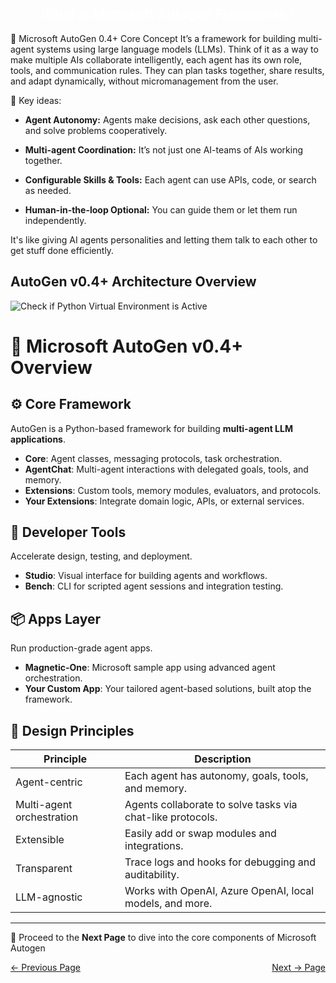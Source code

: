 <h2 style="color:white; text-align:center;">
What is Microsoft Autogen Framework?
</h2>
🧠 Microsoft AutoGen 0.4+ Core Concept It’s a framework for building multi-agent systems using large language models (LLMs). Think of it as a way to make multiple AIs collaborate intelligently, each agent has its own role, tools, and communication rules. They can plan tasks together, share results, and adapt dynamically, without micromanagement from the user.

🔧 Key ideas:

- **Agent Autonomy:** Agents make decisions, ask each other questions, and solve problems cooperatively.

- **Multi-agent Coordination:** It’s not just one AI-teams of AIs working together.

- **Configurable Skills & Tools:** Each agent can use APIs, code, or search as needed.

- **Human-in-the-loop Optional:** You can guide them or let them run independently.

It's like giving AI agents personalities and letting them talk to each other to get stuff done efficiently.

## AutoGen v0.4+ Architecture Overview
![Check if Python Virtual Environment is Active](../docs/images/AutoGeArchitecture.png)

# 🚀 Microsoft AutoGen v0.4+ Overview

## ⚙️ Core Framework
AutoGen is a Python-based framework for building **multi-agent LLM applications**.

- **Core**: Agent classes, messaging protocols, task orchestration.
- **AgentChat**: Multi-agent interactions with delegated goals, tools, and memory.
- **Extensions**: Custom tools, memory modules, evaluators, and protocols.
- **Your Extensions**: Integrate domain logic, APIs, or external services.

## 🧠 Developer Tools
Accelerate design, testing, and deployment.

- **Studio**: Visual interface for building agents and workflows.
- **Bench**: CLI for scripted agent sessions and integration testing.

## 📦 Apps Layer
Run production-grade agent apps.

- **Magnetic-One**: Microsoft sample app using advanced agent orchestration.
- **Your Custom App**: Your tailored agent-based solutions, built atop the framework.

## 🧩 Design Principles

| Principle               | Description                                                 |
|------------------------|-------------------------------------------------------------|
| Agent-centric           | Each agent has autonomy, goals, tools, and memory.         |
| Multi-agent orchestration | Agents collaborate to solve tasks via chat-like protocols. |
| Extensible              | Easily add or swap modules and integrations.               |
| Transparent             | Trace logs and hooks for debugging and auditability.        |
| LLM-agnostic            | Works with OpenAI, Azure OpenAI, local models, and more.   |

---

🌟 Proceed to the **Next Page** to dive into the core components of Microsoft Autogen

<div style="display: flex; justify-content: space-between;">
  <a href="EnvConfiguration.md">← Previous Page</a>
  <a href="autogencomponents.md">Next → Page</a>
</div>